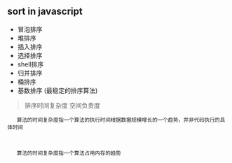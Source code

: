 ## sort in javascript
 
 *  冒泡排序
 *  堆排序
 *  插入排序
 *  选择排序
 *  shell排序
 *  归并排序
 *  桶排序
 *  基数排序 (最稳定的排序算法)

> 排序时间复杂度 空间负责度

       算法的时间复杂度指一个算法的执行时间根据数据规模增长的一个趋势，并非代码执行的具体时间



       算法的时间复杂度指一个算法占用内存的趋势

      

       
 
